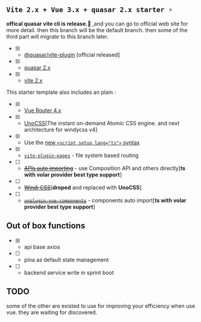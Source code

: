 ## `Vite 2.x + Vue 3.x + quasar 2.x starter ⚡`

**offical quasar vite cli is release.🌹** ,and you can go to official web site for more detail. then this branch will be 
the default branch. then some of the third part will migrate to this branch later.

- [X] - [@quasar/vite-plugin](https://quasar.dev/start/vite-plugin) [official released]
- [X] - [quasar 2.x](https://github.com/quasarframework/quasar)
- [X] - [vite 2.x](https://github.com/vitejs/vite)

This starter template also includes an plain :

- [x]  - [Vue Router 4.x](https://github.com/vuejs/vue-router-next)
- [x]  - [UnoCSS](https://github.com/antfu/unocss)[The instant on-demand Atomic CSS engine. and next architecture for windycss v4]
- [x]  - Use the [new `<script setup lang="ts">` syntax](https://github.com/vuejs/rfcs/pull/227)
- [x]  - [`vite-plugin-pages`](https://github.com/hannoeru/vite-plugin-pages) - file system based routing
- [ ]  - ~~[APIs auto importing](https://github.com/antfu/unplugin-auto-import)~~ - use Composition API and others directly[**ts with volar provider best type support**]
- [ ]  - ~~[Windi CSS](https://github.com/windicss/windicss)~~[**droped** and replaced with **UnoCSS**]
- [ ]  - ~~[`unplugin-vue-components`](https://github.com/antfu/unplugin-vue-components)~~ - components auto import[**ts with volar provider best type support**]

## Out of box functions 
- [x]  - api base axios
- [ ]  - pina as default state management
- [ ]  - backend service write in sprint boot

## TODO 

some of the other are existed to use for improving your efficiency when use vue. they are waiting for discovered.

